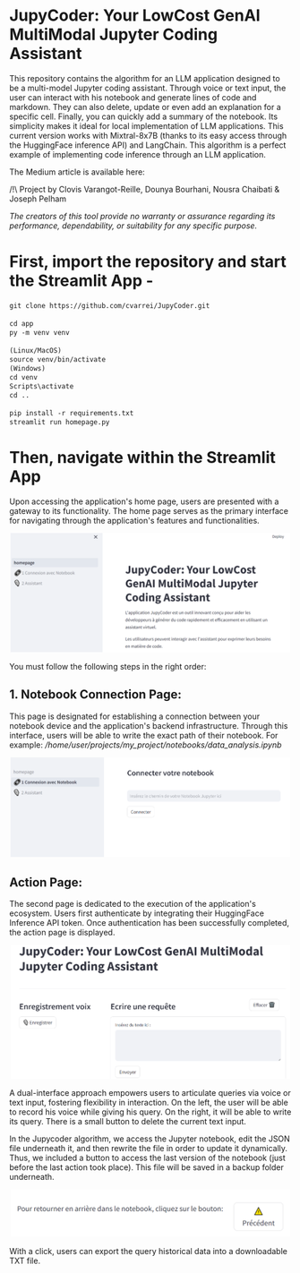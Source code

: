 # JupyCoder: Your LowCost GenAI MultiModal Jupyter Coding Assistant

This repository contains the algorithm for an LLM application designed to be a multi-model Jupyter coding assistant. Through voice or text input, the user can interact with his notebook and generate lines of code and markdown. They can also delete, update or even add an explanation for a specific cell. Finally, you can quickly add a summary of the notebook. Its simplicity makes it ideal for local implementation of LLM applications. This current version works with Mixtral-8x7B (thanks to its easy access through the HuggingFace inference API) and LangChain. This algorithm is a perfect example of implementing code inference through an LLM application.

The Medium article is available here: 

/!\ Project by Clovis Varangot-Reille, Dounya Bourhani, Nousra Chaibati & Joseph Pelham

*The creators of this tool provide no warranty or assurance regarding its performance, dependability, or suitability for any specific purpose.*

# First, import the repository and start the Streamlit App - 

```
git clone https://github.com/cvarrei/JupyCoder.git

cd app
py -m venv venv

(Linux/MacOS)
source venv/bin/activate
(Windows)
cd venv
Scripts\activate
cd ..

pip install -r requirements.txt
streamlit run homepage.py
```
# Then, navigate within the Streamlit App

Upon accessing the application's home page, users are presented with a gateway to its functionality. The home page serves as the primary interface for navigating through the application's features and functionalities.

<p align="center">
  <img src="/images/homepage.PNG" width="500" title="homepage">
</p>

You must follow the following steps in the right order: 

## 1. Notebook Connection Page:

This page is designated for establishing a connection between your notebook device and the application's backend infrastructure. Through this interface, users will be able to write the exact path of their notebook. For example: */home/user/projects/my_project/notebooks/data_analysis.ipynb*

<p align="center">
  <img src="/images/page1.PNG" width="500" title="page 1">
</p>

## Action Page:

The second page is dedicated to the execution of the application's ecosystem. Users first authenticate by integrating their HuggingFace Inference API token. Once authentication has been successfully completed, the action page is displayed. 

<p align="center">
  <img src="/images/page2.PNG" width="500" title="page 2">
</p>

A dual-interface approach empowers users to articulate queries via voice or text input, fostering flexibility in interaction. On the left, the user will be able to record his voice while giving his query.  On the right, it will be able to write its query. There is a small button to delete the current text input. 

In the Jupycoder algorithm, we access the Jupyter notebook, edit the JSON file underneath it, and then rewrite the file in order to update it dynamically. Thus, we included a button to access the last version of the notebook (just before the last action took place). This file will be saved in a backup folder underneath. 

<p align="center">
  <img src="/images/precedent.PNG" width="500" title="page 2">
</p>

With a click, users can export the query historical data into a downloadable TXT file.

